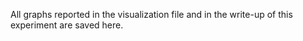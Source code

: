 All graphs reported in the visualization file and in the write-up of this experiment are saved here.